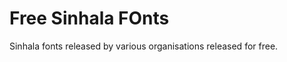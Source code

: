 Free Sinhala FOnts
======================

Sinhala fonts released by various organisations released for free.
